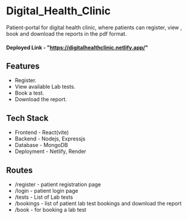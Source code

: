 # Digital_Health_Clinic

 Patient-portal for digital health clinic, where patients can register, view , book and download the reports in the pdf format.

 #### Deployed Link - "https://digitalhealthclinic.netlify.app/"

 ## Features
 - Register.
 - View available Lab tests.
 - Book a test.
 - Download the report.

## Tech Stack
- Frontend - React(vite)
- Backend - Nodejs, Expressjs
- Database - MongoDB
- Deployment - Netlify, Render

## Routes
- /register - patient registration page
- /login - patient login page
- /tests - List of Lab tests
- /bookings - list of patient lab test bookings and download the report
- /book - for booking a lab test

